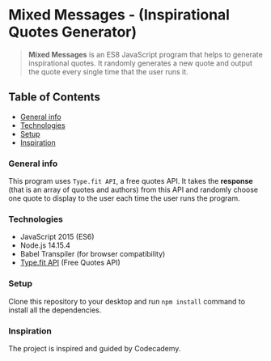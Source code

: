 
# Mixed Messages - (Inspirational Quotes Generator)

> **Mixed Messages** is an ES8 JavaScript program that helps to generate inspirational quotes. It randomly generates a new quote and output the quote every single time that the user runs it.

## Table of Contents

* [General info](#general-info)
* [Technologies](#technologies)
* [Setup](#setup)
* [Inspiration](#inspiration)

### General info

This program uses `Type.fit API`, a free quotes API. It takes the **response** (that is an array of quotes and authors) from this API and randomly choose one quote to display to the user each time the user runs the program.

### Technologies

* JavaScript 2015 (ES6)
* Node.js 14.15.4
* Babel Transpiler (for browser compatibility)
* [Type.fit API](https://type.fit/api/quotes) (Free Quotes API)

### Setup

Clone this repository to your desktop and run `npm install` command to install all the dependencies.

### Inspiration

 The project is inspired and guided by Codecademy.

